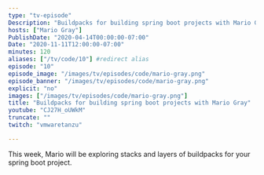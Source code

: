 ```yaml
---
type: "tv-episode"
Description: "Buildpacks for building spring boot projects with Mario Gray"
hosts: ["Mario Gray"]
PublishDate: "2020-04-14T00:00:00-07:00"
Date: "2020-11-11T12:00:00-07:00"
minutes: 120
aliases: ["/tv/code/10"] #redirect alias
episode: "10"
episode_image: "/images/tv/episodes/code/mario-gray.png"
episode_banner: "/images/tv/episodes/code/mario-gray.png"
explicit: "no"
images: ["/images/tv/episodes/code/mario-gray.png"]
title: "Buildpacks for building spring boot projects with Mario Gray"
youtube: "CJ27H_oUWkM"
truncate: ""
twitch: "vmwaretanzu"

---
```


This week, Mario will be exploring stacks and layers of buildpacks for your spring boot project.